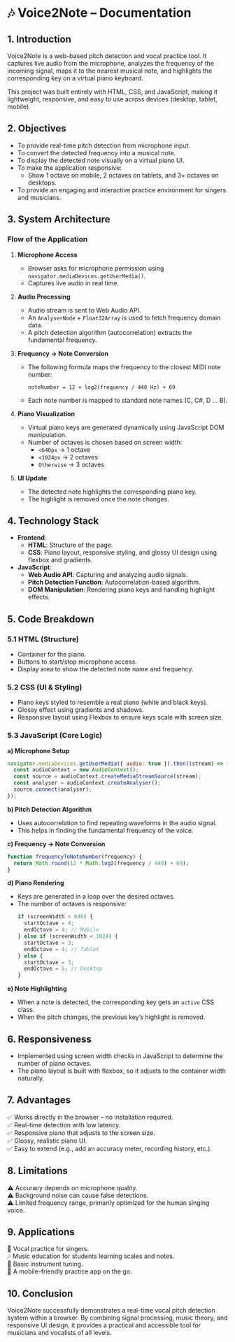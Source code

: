 # 🎶 Voice2Note – Documentation

## 1. Introduction

Voice2Note is a web-based pitch detection and vocal practice tool. It captures live audio from the microphone, analyzes the frequency of the incoming signal, maps it to the nearest musical note, and highlights the corresponding key on a virtual piano keyboard.

This project was built entirely with HTML, CSS, and JavaScript, making it lightweight, responsive, and easy to use across devices (desktop, tablet, mobile).

## 2. Objectives

- To provide real-time pitch detection from microphone input.
- To convert the detected frequency into a musical note.
- To display the detected note visually on a virtual piano UI.
- To make the application responsive:
  - Show 1 octave on mobile, 2 octaves on tablets, and 3+ octaves on desktops.
- To provide an engaging and interactive practice environment for singers and musicians.

## 3. System Architecture

### Flow of the Application

1.  **Microphone Access**

    - Browser asks for microphone permission using `navigator.mediaDevices.getUserMedia()`.
    - Captures live audio in real time.

2.  **Audio Processing**

    - Audio stream is sent to Web Audio API.
    - An `AnalyserNode` + `Float32Array` is used to fetch frequency domain data.
    - A pitch detection algorithm (autocorrelation) extracts the fundamental frequency.

3.  **Frequency → Note Conversion**

    - The following formula maps the frequency to the closest MIDI note number:
      ```
      noteNumber = 12 × log2(frequency / 440 Hz) + 69
      ```
    - Each note number is mapped to standard note names (C, C#, D … B).

4.  **Piano Visualization**

    - Virtual piano keys are generated dynamically using JavaScript DOM manipulation.
    - Number of octaves is chosen based on screen width:
      - `<640px` → 1 octave
      - `<1024px` → 2 octaves
      - `Otherwise` → 3 octaves

5.  **UI Update**
    - The detected note highlights the corresponding piano key.
    - The highlight is removed once the note changes.

## 4. Technology Stack

- **Frontend**:
  - **HTML**: Structure of the page.
  - **CSS**: Piano layout, responsive styling, and glossy UI design using flexbox and gradients.
- **JavaScript**:
  - **Web Audio API**: Capturing and analyzing audio signals.
  - **Pitch Detection Function**: Autocorrelation-based algorithm.
  - **DOM Manipulation**: Rendering piano keys and handling highlight effects.

## 5. Code Breakdown

### 5.1 HTML (Structure)

- Container for the piano.
- Buttons to start/stop microphone access.
- Display area to show the detected note name and frequency.

### 5.2 CSS (UI & Styling)

- Piano keys styled to resemble a real piano (white and black keys).
- Glossy effect using gradients and shadows.
- Responsive layout using Flexbox to ensure keys scale with screen size.

### 5.3 JavaScript (Core Logic)

**a) Microphone Setup**

```javascript
navigator.mediaDevices.getUserMedia({ audio: true }).then((stream) => {
  const audioContext = new AudioContext();
  const source = audioContext.createMediaStreamSource(stream);
  const analyser = audioContext.createAnalyser();
  source.connect(analyser);
});
```

**b) Pitch Detection Algorithm**

- Uses autocorrelation to find repeating waveforms in the audio signal.
- This helps in finding the fundamental frequency of the voice.

**c) Frequency → Note Conversion**

```javascript
function frequencyToNoteNumber(frequency) {
  return Math.round(12 * Math.log2(frequency / 440) + 69);
}
```

**d) Piano Rendering**

- Keys are generated in a loop over the desired octaves.
- The number of octaves is responsive:
  ```javascript
  if (screenWidth < 640) {
    startOctave = 4;
    endOctave = 4; // Mobile
  } else if (screenWidth < 1024) {
    startOctave = 3;
    endOctave = 4; // Tablet
  } else {
    startOctave = 3;
    endOctave = 5; // Desktop
  }
  ```

**e) Note Highlighting**

- When a note is detected, the corresponding key gets an `active` CSS class.
- When the pitch changes, the previous key’s highlight is removed.

## 6. Responsiveness

- Implemented using screen width checks in JavaScript to determine the number of piano octaves.
- The piano layout is built with flexbox, so it adjusts to the container width naturally.

## 7. Advantages

✅ Works directly in the browser – no installation required.  
✅ Real-time detection with low latency.  
✅ Responsive piano that adjusts to the screen size.  
✅ Glossy, realistic piano UI.  
✅ Easy to extend (e.g., add an accuracy meter, recording history, etc.).

## 8. Limitations

⚠️ Accuracy depends on microphone quality.  
⚠️ Background noise can cause false detections.  
⚠️ Limited frequency range, primarily optimized for the human singing voice.

## 9. Applications

🎤 Vocal practice for singers.  
🎶 Music education for students learning scales and notes.  
🎹 Basic instrument tuning.  
📱 A mobile-friendly practice app on the go.

## 10. Conclusion

Voice2Note successfully demonstrates a real-time vocal pitch detection system within a browser. By combining signal processing, music theory, and responsive UI design, it provides a practical and accessible tool for musicians and vocalists of all levels.
